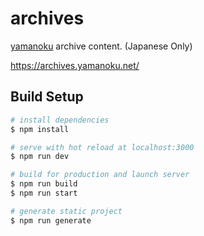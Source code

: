 # archives

[yamanoku](https://github.com/yamanoku) archive content. (Japanese Only)

https://archives.yamanoku.net/

## Build Setup

```bash
# install dependencies
$ npm install

# serve with hot reload at localhost:3000
$ npm run dev

# build for production and launch server
$ npm run build
$ npm run start

# generate static project
$ npm run generate
```

